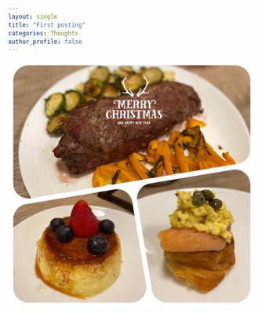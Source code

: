 ```yaml
---
layout: single
title: "First posting"
categories: Thoughts
author_profile: false
---
```


![IMG_5091](IMG_5091.JPG)
